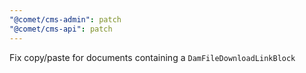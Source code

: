 ```yaml
---
"@comet/cms-admin": patch
"@comet/cms-api": patch
---
```


Fix copy/paste for documents containing a `DamFileDownloadLinkBlock`
